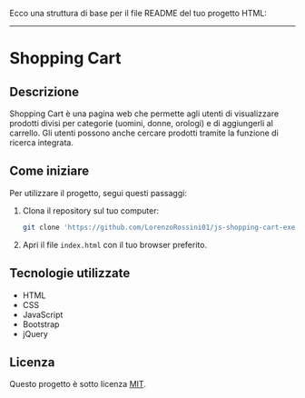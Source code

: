 Ecco una struttura di base per il file README del tuo progetto HTML:

---

# Shopping Cart

## Descrizione

Shopping Cart è una pagina web che permette agli utenti di visualizzare prodotti divisi per categorie (uomini, donne, orologi) e di aggiungerli al carrello. Gli utenti possono anche cercare prodotti tramite la funzione di ricerca integrata.

## Come iniziare

Per utilizzare il progetto, segui questi passaggi:

1. Clona il repository sul tuo computer:
   ```bash
   git clone 'https://github.com/LorenzoRossini01/js-shopping-cart-exercise.git'
   ```
2. Apri il file `index.html` con il tuo browser preferito.

## Tecnologie utilizzate

- HTML
- CSS
- JavaScript
- Bootstrap
- jQuery

## Licenza

Questo progetto è sotto licenza [MIT](LICENSE).
